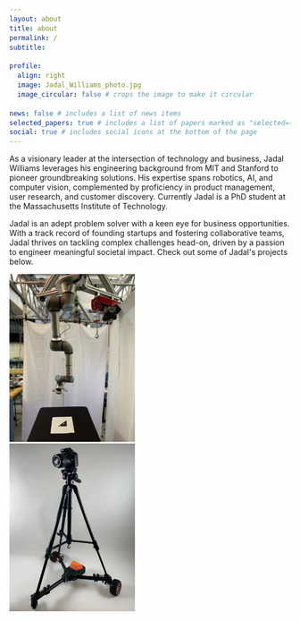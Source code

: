 ```yaml
---
layout: about
title: about
permalink: /
subtitle:

profile:
  align: right
  image: Jadal_Williams_photo.jpg
  image_circular: false # crops the image to make it circular

news: false # includes a list of news items
selected_papers: true # includes a list of papers marked as "selected={true}"
social: true # includes social icons at the bottom of the page
---
```


As a visionary leader at the intersection of technology and business, Jadal Williams leverages his engineering background from MIT and Stanford to pioneer groundbreaking solutions. His expertise spans robotics, AI, and computer vision, complemented by proficiency in product management, user research, and customer discovery. Currently Jadal is a PhD student at the Massachusetts Institute of Technology.

Jadal is an adept problem solver with a keen eye for business opportunities. With a track record of founding startups and fostering collaborative teams, Jadal thrives on tackling complex challenges head-on, driven by a passion to engineer meaningful societal impact. Check out some of Jadal's projects below.

<div class="row row-cols-1 row-cols-md-2">
  <div class="col mb-4">
    <a href="/projects">
      <img src="/assets/img/Thesis/hero_shot_robot.jpg" class="img-fluid" style="max-height: 300px; object-fit: cover;" alt="Master's Thesis">
    </a>
  </div>
  <div class="col mb-4">
    <a href="/projects">
      <img src="/assets/img/picza_full.jpeg" class="img-fluid" style="max-height: 300px; object-fit: cover;" alt="Picza">
    </a>
  </div>
</div>
